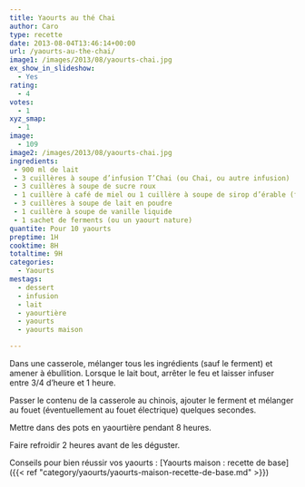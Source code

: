 ```yaml
---
title: Yaourts au thé Chai
author: Caro
type: recette
date: 2013-08-04T13:46:14+00:00
url: /yaourts-au-the-chai/
image1: /images/2013/08/yaourts-chai.jpg
ex_show_in_slideshow:
  - Yes
rating:
  - 4
votes:
  - 1
xyz_smap:
  - 1
image:
  - 109
image2: /images/2013/08/yaourts-chai.jpg
ingredients:
 - 900 ml de lait
 - 3 cuillères à soupe d’infusion T’Chai (ou Chai, ou autre infusion)
 - 3 cuillères à soupe de sucre roux
 - 1 cuillère à café de miel ou 1 cuillère à soupe de sirop d’érable (facultatif)
 - 3 cuillères à soupe de lait en poudre
 - 1 cuillère à soupe de vanille liquide
 - 1 sachet de ferments (ou un yaourt nature)
quantite: Pour 10 yaourts
preptime: 1H
cooktime: 8H
totaltime: 9H
categories:
  - Yaourts
mestags:
  - dessert
  - infusion
  - lait
  - yaourtière
  - yaourts
  - yaourts maison

---
```

Dans une casserole, mélanger tous les ingrédients (sauf le ferment) et amener à ébullition. Lorsque le lait bout, arrêter le feu et laisser infuser entre 3/4 d’heure et 1 heure.

Passer le contenu de la casserole au chinois, ajouter le ferment et mélanger au fouet (éventuellement au fouet électrique) quelques secondes.

Mettre dans des pots en yaourtière pendant 8 heures.

Faire refroidir 2 heures avant de les déguster.

Conseils pour bien réussir vos yaourts : [Yaourts maison : recette de base]({{< ref "category/yaourts/yaourts-maison-recette-de-base.md" >}})
